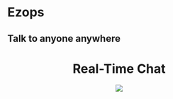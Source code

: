 # Ezops

## Talk to anyone anywhere 

<h1 align="center">Real-Time Chat</h1>
<div align="center">
  <image src="https://github.com/ArthurMaverick/ezops-test-arthursantos/blob/dev/docs/images/26FPJGjhefSJuaRhu.gif"/>
</div>